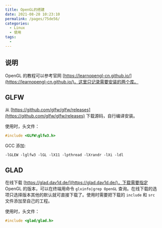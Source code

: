 ```yaml
---
title: OpenGL的搭建
date: 2021-08-28 10:23:10
permalink: /pages/75de56/
categories: 
  - Linux
  - 使用
tags: 
  - 
---
```





## 说明

OpenGL 的教程可以参考官网 [https://learnopengl-cn.github.io/](https://learnopengl-cn.github.io/)。这里只记录需要安装的两个库。

## GLFW

从 [https://github.com/glfw/glfw/releases](https://github.com/glfw/glfw/releases) 下载源码，自行编译安装。

使用时，头文件：
```c
#include <GLFW\glfw3.h>
```

GCC 添加:
```shell
-lGLEW -lglfw3 -lGL -lX11 -lpthread -lXrandr -lXi -ldl
```

## GLAD

在线下载 [https://glad.dav1d.de/](https://glad.dav1d.de/)，下载需要指定 OpenGL 的版本，可以在终端用命令 `glxinfo|grep OpenGL` 查询。在线下载的选项只选择版本其他的默认就可直接下载了。使用时需要把下载的 `include` 和 `src` 文件添加至自己的工程。

使用时，头文件：
```c
#include <glad/glad.h>
```